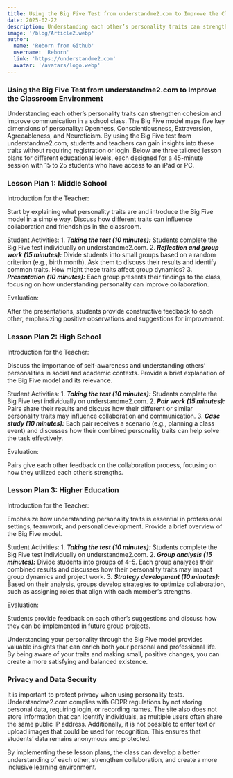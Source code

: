 ```yaml
---
title: Using the Big Five Test from understandme2.com to Improve the Classroom Environment
date: 2025-02-22
description: Understanding each other’s personality traits can strengthen cohesion and improve communication in a school class. The Big Five model maps five key dimensions of personality: Openness, Conscientiousness, Extraversion, Agreeableness, and Neuroticism. By using the Big Five test from understandme2.com, students and teachers can gain insights into these traits without requiring registration or login. Below are three tailored lesson plans for different educational levels, each designed for a 45-minute session with 15 to 25 students who have access to an iPad or PC.
image: '/blog/Article2.webp'
author:
  name: 'Reborn from Github'
  username: 'Reborn'
  link: 'https://understandme2.com'
  avatar: '/avatars/logo.webp'
---
```


### Using the Big Five Test from understandme2.com to Improve the Classroom Environment

Understanding each other’s personality traits can strengthen cohesion and improve communication in a school class. The Big Five model maps five key dimensions of personality: Openness, Conscientiousness, Extraversion, Agreeableness, and Neuroticism. By using the Big Five test from understandme2.com, students and teachers can gain insights into these traits without requiring registration or login. Below are three tailored lesson plans for different educational levels, each designed for a 45-minute session with 15 to 25 students who have access to an iPad or PC.

### Lesson Plan 1: Middle School

Introduction for the Teacher:

Start by explaining what personality traits are and introduce the Big Five model in a simple way. Discuss how different traits can influence collaboration and friendships in the classroom.

Student Activities:
	1.	***Taking the test (10 minutes):*** Students complete the Big Five test individually on understandme2.com.
	2.	***Reflection and group work (15 minutes):*** Divide students into small groups based on a random criterion (e.g., birth month). Ask them to discuss their results and identify common traits. How might these traits affect group dynamics?
	3.	***Presentation (10 minutes):*** Each group presents their findings to the class, focusing on how understanding personality can improve collaboration.

Evaluation:

After the presentations, students provide constructive feedback to each other, emphasizing positive observations and suggestions for improvement.

### Lesson Plan 2: High School

Introduction for the Teacher:

Discuss the importance of self-awareness and understanding others’ personalities in social and academic contexts. Provide a brief explanation of the Big Five model and its relevance.

Student Activities:
	1.	***Taking the test (10 minutes):*** Students complete the Big Five test individually on understandme2.com.
	2.	***Pair work (15 minutes):*** Pairs share their results and discuss how their different or similar personality traits may influence collaboration and communication.
	3.	***Case study (10 minutes):*** Each pair receives a scenario (e.g., planning a class event) and discusses how their combined personality traits can help solve the task effectively.

Evaluation:

Pairs give each other feedback on the collaboration process, focusing on how they utilized each other’s strengths.


### Lesson Plan 3: Higher Education

Introduction for the Teacher:

Emphasize how understanding personality traits is essential in professional settings, teamwork, and personal development. Provide a brief overview of the Big Five model.

Student Activities:
	1.	***Taking the test (10 minutes):*** Students complete the Big Five test individually on understandme2.com.
	2.	***Group analysis (15 minutes):*** Divide students into groups of 4–5. Each group analyzes their combined results and discusses how their personality traits may impact group dynamics and project work.
	3.	***Strategy development (10 minutes):*** Based on their analysis, groups develop strategies to optimize collaboration, such as assigning roles that align with each member’s strengths.

Evaluation:

Students provide feedback on each other’s suggestions and discuss how they can be implemented in future group projects.

Understanding your personality through the Big Five model provides valuable insights that can enrich both your personal and professional life. By being aware of your traits and making small, positive changes, you can create a more satisfying and balanced existence.


### Privacy and Data Security

It is important to protect privacy when using personality tests. Understandme2.com complies with GDPR regulations by not storing personal data, requiring login, or recording names. The site also does not store information that can identify individuals, as multiple users often share the same public IP address. Additionally, it is not possible to enter text or upload images that could be used for recognition. This ensures that students’ data remains anonymous and protected.

By implementing these lesson plans, the class can develop a better understanding of each other, strengthen collaboration, and create a more inclusive learning environment.
